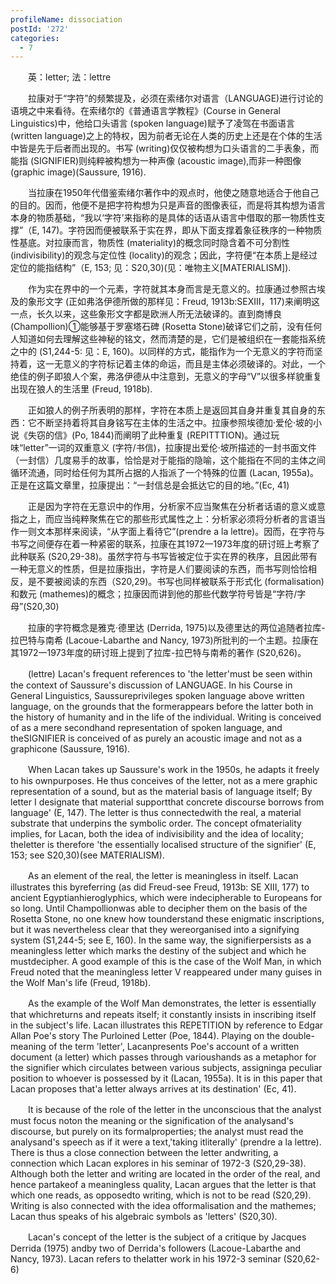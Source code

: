 ```yaml
---
profileName: dissociation
postId: '272'
categories:
  - 7
---
```

‌‌‌‌　　英：letter; 法：lettre


‌‌‌‌　　拉康对于“字符”的频繁提及，必须在索绪尔对语言（LANGUAGE)进行讨论的语境之中来看待。在索绪尔的《普通语言学教程》(Course in General Linguistics)中，他给口头语言 (spoken language)赋予了凌驾在书面语言 (written language)之上的特权，因为前者无论在人类的历史上还是在个体的生活中皆是先于后者而出现的。书写 (writing)仅仅被构想为口头语言的二手表象，而能指 (SIGNIFIER)则纯粹被构想为一种声像 (acoustic image),而非一种图像 (graphic image)(Saussure, 1916).

‌‌‌‌　　当拉康在1950年代借鉴索绪尔著作中的观点时，他使之随意地适合于他自己的目的。因而，他便不是把字符构想为只是声音的图像表征，而是将其构想为语言本身的物质基础，“我以‘字符’来指称的是具体的话语从语言中借取的那一物质性支撑”（E, 147)。字符因而便被联系于实在界，即从下面支撑着象征秩序的一种物质性基底。对拉康而言，物质性 (materiality)的概念同时隐含着不可分割性 (indivisibility)的观念与定位性 (locality)的观念；因此，字符便“在本质上是经过定位的能指结构”（E, 153; 见：S20,30)(见：唯物主义[MATERIALISM]).

‌‌‌‌　　作为实在界中的一个元素，字符就其本身而言是无意义的。拉康通过参照古埃及的象形文字 (正如弗洛伊德所做的那样见：Freud, 1913b:SEXⅢ，117)来阐明这一点，长久以来，这些象形文字都是欧洲人所无法破译的。直到商博良 (Champollion)①能够基于罗塞塔石碑 (Rosetta Stone)破译它们之前，没有任何人知道如何去理解这些神秘的铭文，然而清楚的是，它们是被组织在一套能指系统之中的 (S1,244-5: 见：E, 160)。以同样的方式，能指作为一个无意义的字符而坚持着，这一无意义的字符标记着主体的命运，而且是主体必须破译的。对此，一个绝佳的例子即狼人个案，弗洛伊德从中注意到，无意义的字母“V”以很多样貌重复出现在狼人的生活里 (Freud, 1918b).

‌‌‌‌　　正如狼人的例子所表明的那样，字符在本质上是返回其自身并重复其自身的东西：它不断坚持着将其自身铭写在主体的生活之中。拉康参照埃德加·爱伦·坡的小说《失窃的信》(Po, 1844)而阐明了此种重复 (REPITTTION)。通过玩味“letter”一词的双重意义 (字符/书信)，拉康提出爱伦·坡所描述的一封书面文件（一封信）几度易手的故事，恰恰是对于能指的隐喻，这个能指在不同的主体之间循环流通，同时给任何为其所占据的人指派了一个特殊的位置 (Lacan, 1955a)。正是在这篇文章里，拉康提出：“一封信总是会抵达它的目的地。”(Ec, 41)

‌‌‌‌　　正是因为字符在无意识中的作用，分析家不应当聚焦在分析者话语的意义或意指之上，而应当纯粹聚焦在它的那些形式属性之上：分析家必须将分析者的言语当作一则文本那样来阅读，“从字面上看待它”(prendre a la lettre)。因而，在字符与书写之间便存在着一种紧密的联系，拉康在其1972一1973年度的研讨班上考察了此种联系 (S20,29-38)。虽然字符与书写皆被定位于实在界的秩序，且因此带有一种无意义的性质，但是拉康指出，字符是人们要阅读的东西，而书写则恰恰相反，是不要被阅读的东西（S20,29)。书写也同样被联系于形式化 (formalisation)和数元 (mathemes)的概念；拉康因而讲到他的那些代数学符号皆是“字符/字母”(S20,30)

‌‌‌‌　　拉康的字符概念是雅克·德里达 (Derrida, 1975)以及德里达的两位追随者拉库-拉巴特与南希 (Lacoue-Labarthe and Nancy, 1973)所批判的一个主题。拉康在其1972一1973年度的研讨班上提到了拉库-拉巴特与南希的著作 (S20,626)。


‌‌‌‌　　(lettre) Lacan's frequent references to 'the letter'must be seen within the context of Saussure's discussion of LANGUAGE. In his Course in General Linguistics, Saussureprivileges spoken language above written language, on the grounds that the formerappears before the latter both in the history of humanity and in the life of the individual. Writing is conceived of as a mere secondhand representation of spoken language, and theSIGNIFIER is conceived of as purely an acoustic image and not as a graphicone (Saussure, 1916).

‌‌‌‌　　When Lacan takes up Saussure's work in the 1950s, he adapts it freely to his ownpurposes. He thus conceives of the letter, not as a mere graphic representation of a sound, but as the material basis of language itself; By letter I designate that material supportthat concrete discourse borrows from language' (E, 147). The letter is thus connectedwith the real, a material substrate that underpins the symbolic order. The concept ofmateriality implies, for Lacan, both the idea of indivisibility and the idea of locality; theletter is therefore 'the essentially localised structure of the signifier' (E, 153; see S20,30)(see MATERIALISM).

‌‌‌‌　　As an element of the real, the letter is meaningless in itself. Lacan illustrates this byreferring (as did Freud-see Freud, 1913b: SE XIII, 177) to ancient Egyptianhieroglyphics, which were indecipherable to Europeans for so long. Until Champollionwas able to decipher them on the basis of the Rosetta Stone, no one knew how tounderstand these enigmatic inscriptions, but it was nevertheless clear that they wereorganised into a signifying system (S1,244-5; see E, 160). In the same way, the signifierpersists as a meaningless letter which marks the destiny of the subject and which he mustdecipher. A good example of this is the case of the Wolf Man, in which Freud noted that the meaningless letter V reappeared under many guises in the Wolf Man's life (Freud, 1918b).

‌‌‌‌　　As the example of the Wolf Man demonstrates, the letter is essentially that whichreturns and repeats itself; it constantly insists in inscribing itself in the subject's life. Lacan illustrates this REPETITION by reference to Edgar Allan Poe's story The Purloined Letter (Poe, 1844). Playing on the double-meaning of the term 'letter', Lacanpresents Poe's account of a written document (a letter) which passes through varioushands as a metaphor for the signifier which circulates between various subjects, assigninga peculiar position to whoever is possessed by it (Lacan, 1955a). It is in this paper that Lacan proposes that'a letter always arrives at its destination' (Ec, 41).

‌‌‌‌　　It is because of the role of the letter in the unconscious that the analyst must focus noton the meaning or the signification of the analysand's discourse, but purely on its formalproperties; the analyst must read the analysand's speech as if it were a text,'taking itliterally' (prendre a la lettre). There is thus a close connection between the letter andwriting, a connection which Lacan explores in his seminar of 1972-3 (S20,29-38). Although both the letter and writing are located in the order of the real, and hence partakeof a meaningless quality, Lacan argues that the letter is that which one reads, as opposedto writing, which is not to be read (S20,29). Writing is also connected with the idea offormalisation and the mathemes; Lacan thus speaks of his algebraic symbols as 'letters' (S20,30).

‌‌‌‌　　Lacan's concept of the letter is the subject of a critique by Jacques Derrida (1975) andby two of Derrida's followers (Lacoue-Labarthe and Nancy, 1973). Lacan refers to thelatter work in his 1972-3 seminar (S20,62-6)

